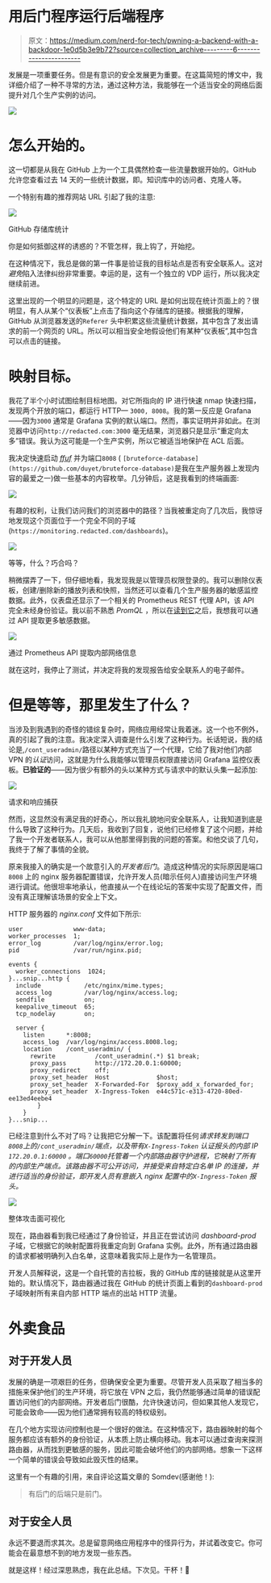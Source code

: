 # 用后门程序运行后端程序

> 原文：<https://medium.com/nerd-for-tech/pwning-a-backend-with-a-backdoor-1e0d5b3e9b72?source=collection_archive---------6----------------------->

发展是一项重要任务。但是有意识的安全发展更为重要。在这篇简短的博文中，我详细介绍了一种不寻常的方法，通过这种方法，我能够在一个适当安全的网络后面提升对几个生产实例的访问。

![](img/38863006f8eca71f45d3f5a7d103fc7c.png)

# 怎么开始的。

这一切都是从我在 GitHub 上为一个工具偶然检查一些流量数据开始的。GitHub 允许您查看过去 14 天的一些统计数据，即。知识库中的访问者、克隆人等。

一个特别有趣的推荐网站 URL 引起了我的注意:

![](img/dfa570324b97e3ef27c1b05f1f252073.png)

GitHub 存储库统计

你是如何抵御这样的诱惑的？不管怎样，我上钩了，开始挖。

在这种情况下，我总是做的第一件事是验证我的目标站点是否有安全联系人。这对*避免*陷入法律纠纷非常重要。幸运的是，这有一个独立的 VDP 运行，所以我决定继续前进。

这里出现的一个明显的问题是，这个特定的 URL 是如何出现在统计页面上的？很明显，有人从某个“仪表板”上点击了指向这个存储库的链接。根据我的理解，GitHub 从浏览器发送的`Referer` 头中积累这些流量统计数据，其中包含了发出请求的前一个网页的 URL。所以可以相当安全地假设他们有某种“仪表板”,其中包含可以点击的链接。

# 映射目标。

我花了半个小时试图绘制目标地图。对它所指向的 IP 进行快速 nmap 快速扫描，发现两个开放的端口，都运行 HTTP— `3000, 8008`。我的第一反应是 Grafana——因为`3000` 通常是 Grafana 实例的默认端口。然而，事实证明并非如此。在浏览器中访问`http://redacted.com:3000` 毫无结果，浏览器只是显示“重定向太多”错误。我认为这可能是一个生产实例，所以它被适当地保护在 ACL 后面。

我决定快速启动 [*ffuf*](https://github.com/ffuf/ffuf) 并为端口`8008` ( `[bruteforce-database](https://github.com/duyet/bruteforce-database)`是我在生产服务器上发现内容的最爱之一)做一些基本的内容枚举。几分钟后，这是我看到的终端画面:

![](img/ad83737b6f4fa6d4781131b4f555e752.png)

有趣的权利，让我们访问我们的浏览器中的路径？当我被重定向了几次后，我惊讶地发现这个页面位于一个完全不同的子域(`https://monitoring.redacted.com/dashboards`)。

![](img/22c29d13e87c4d46c41b78123fa1f2c6.png)

等等，什么？巧合吗？

稍微摆弄了一下，但仔细地看，我发现我是以管理员权限登录的。我可以删除仪表板，创建/删除新的播放列表和快照，当然还可以查看几个生产服务器的敏感监控数据。此外，仪表盘还显示了一个相关的 Prometheus REST 代理 API，该 API 完全未经身份验证。我以前不熟悉 *PromQL* ，所以在[读到它](https://promlabs.com/promql-cheat-sheet/)之后，我想我可以通过 API 提取更多敏感数据。

![](img/1c3a710ed6899e7059f39b83f6cd8311.png)

通过 Prometheus API 提取内部网络信息

就在这时，我停止了测试，并决定将我的发现报告给安全联系人的电子邮件。

# 但是等等，那里发生了什么？

当涉及到我遇到的奇怪的错综复杂时，网络应用经常让我着迷。这一个也不例外，真的引起了我的注意。我决定深入调查是什么引发了这种行为。长话短说，我的结论是,`/cont_useradmin/`路径以某种方式充当了一个代理，它给了我对他们内部 VPN 的*认证*访问，这就是为什么我能够以管理员权限直接访问 Grafana 监控仪表板。**已验证的**——因为很少有额外的头以某种方式与请求中的默认头集一起添加:

![](img/19264155c7e89f3fe2bb3483c16ed3d1.png)

请求和响应捕获

然而，这显然没有满足我的好奇心，所以我礼貌地问安全联系人，让我知道到底是什么导致了这种行为。几天后，我收到了回复，说他们已经修复了这个问题，并给了我一个开发者联系人，我可以从他那里得到我的问题的答案。和他交谈了几句，我终于了解了事情的全貌。

原来我接入的确实是一个故意引入的*开发者后门*。造成这种情况的实际原因是端口`8008` 上的 nginx 服务器配置错误，允许开发人员(暗示任何人)直接访问生产环境进行调试。他很坦率地承认，他直接从一个在线论坛的答案中实现了配置文件，而没有真正理解该场景的安全上下文。

HTTP 服务器的 *nginx.conf* 文件如下所示:

```
user              www-data;
worker_processes  1;
error_log         /var/log/nginx/error.log;
pid               /var/run/nginx.pid;

events {
  worker_connections  1024;
}...snip...http {
  include            /etc/nginx/mime.types;
  access_log         /var/log/nginx/access.log;
  sendfile           on;
  keepalive_timeout  65;
  tcp_nodelay        on;

  server {
    listen      *:8008;
    access_log  /var/log/nginx/access.8008.log;
    location    /cont_useradmin/ {
      rewrite           /cont_useradmin(.*) $1 break;
      proxy_pass        http://172.20.0.1:60000;
      proxy_redirect    off;
      proxy_set_header  Host             $host;
      proxy_set_header  X-Forwarded-For  $proxy_add_x_forwarded_for;
      proxy_set_header  X-Ingress-Token  e44c571c-e313-4720-80ed-ee13ed4eebe4
        }
    }
}...snip...
```

已经注意到什么不对了吗？让我把它分解一下。该配置将任何*请求转发到端口`8008`上的`/cont_useradmin/`端点，以及带有`X-Ingress-Token` 认证报头的内部 IP `172.20.0.1:60000` 。端口`60000`托管着一个内部路由器守护进程，它映射了所有的内部生产端点。该路由器不可公开访问，并接受来自特定白名单 IP 的连接，并进行适当的身份验证，即开发人员有意嵌入 nginx 配置中的`X-Ingress-Token` 报头。*

![](img/85796ce384a4d10a70b6dac37b9063f3.png)

整体攻击面可视化

现在，路由器看到我已经通过了身份验证，并且正在尝试访问 *dashboard-prod* 子域，它根据它的映射配置将我重定向到 Grafana 实例。此外，所有通过路由器的请求都被明确列入白名单，这意味着我实际上是作为一名管理员。

开发人员解释说，这是一个自托管的吉拉板，我的 GitHub 库的链接就是从这里开始的。默认情况下，路由器通过我在 GitHub 的统计页面上看到的`dashboard-prod` 子域映射所有来自内部 HTTP 端点的出站 HTTP 流量。

# 外卖食品

## 对于开发人员

发展的确是一项艰巨的任务，但确保安全更为重要。尽管开发人员采取了相当多的措施来保护他们的生产环境，将它放在 VPN 之后，我仍然能够通过简单的错误配置访问他们的内部网络。开发者后门很酷，允许快速访问，但如果其他人发现它，可能会致命——因为他们通常拥有较高的特权级别。

在几个地方实现访问控制也是一个很好的做法。在这种情况下，路由器映射的每个服务都应该有额外的身份验证，从本质上防止横向移动。我本可以通过查询来探测路由器，从而找到更敏感的服务，因此可能会破坏他们的内部网络。想象一下这样一个简单的错误会导致如此毁灭性的结果。

这里有一个有趣的引用，来自评论这篇文章的 Somdev(感谢他！):

> 有后门的后端只是前门。

## 对于安全人员

永远不要退而求其次。总是留意网络应用程序中的怪异行为，并试着改变它。你可能会在最意想不到的地方发现一些东西。

就是这样！经过深思熟虑，我在此总结。下次见。干杯！🥂